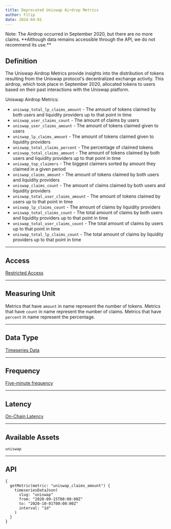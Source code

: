 ```yaml
---
title: Deprecated Uniswap Airdrop Metrics
author: Filip
date: 2024-04-01
---
```


<Notebox type="note">
Note: The Airdrop occurred in September 2020, but there are no more claims.
**Although data remains accessible through the API, we do not recommend its use.**
</Notebox>

## Definition

The Uniswap Airdrop Metrics provide insights into the distribution of tokens resulting from the Uniswap
protocol's decentralized exchange activity. This airdrop, which took place in September 2020, allocated
tokens to users based on their past interactions with the Uniswap platform.

Uniswap Airdrop Metrics:
- `uniswap_total_lp_claims_amount` - The amount of tokens claimed by both users and liquidity providers up to that point in time
- `uniswap_user_claims_count` - The amount of claims by users
- `uniswap_user_claims_amount` - The amount of tokens claimed given to users
- `uniswap_lp_claims_amount` - The amount of tokens claimed given to liquidity providers
- `uniswap_total_claims_percent` - The percentage of claimed tokens
- `uniswap_total_claims_amount` - The amount of tokens claimed by both users and liquidity providers up to that point in time
- `uniswap_top_claimers` - The biggest claimers sorted by amount they claimed in a given period
- `uniswap_claims_amount` - The amount of tokens claimed by both users and liquidity providers
- `uniswap_claims_count` - The amount of claims claimed by both users and liquidity providers
- `uniswap_total_user_claims_amount` - The amount of tokens claimed by users up to that point in time
- `uniswap_lp_claims_count` - The amount of claims by liquidity providers
- `uniswap_total_claims_count` - The total amount of claims by both users and liquidity providers up to that point in time
- `uniswap_total_user_claims_count` - The total amount of claims by users up to that point in time
- `uniswap_total_lp_claims_count` - The total amount of claims by liquidity providers up to that point in time

---

## Access

[Restricted Access](/metrics/details/access#restricted-access)

---

## Measuring Unit

Metrics that have `amount` in name represent the number of tokens.
Metrics that have `count` in name represent the number of claims.
Metrics that have `percent` in name represent the percentage.

---

## Data Type

[Timeseries Data](/metrics/details/data-type#timeseries-data)

---

## Frequency

[Five-minute frequency](/metrics/details/frequency#five-minute-frequency)

---

## Latency

[On-Chain Latency](/metrics/details/latency#on-chain-latency)

---

## Available Assets

`uniswap`

---

## API

```graphql-explorer
{
  getMetric(metric: "uniswap_claims_amount") {
    timeseriesDataJson(
      slug: "uniswap"
      from: "2020-09-15T00:00:00Z"
      to: "2020-10-01T00:00:00Z"
      interval: "1d"
    )
  }
}
```

